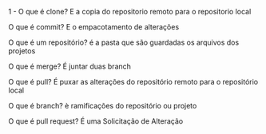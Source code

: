 1 - O que é clone?
E a  copia do repositorio remoto para o repositorio local

O que é commit?
E o empacotamento de alterações

O que é um repositório?
 é a pasta que são guardadas os arquivos dos projetos

 O que é merge?
 É juntar duas branch

 O que é pull?
 É puxar as alterações do repositório remoto para o repositório local

 O que é branch?
 è ramificações do repositório ou projeto

 O que é pull request?
É uma Solicitação de Alteração